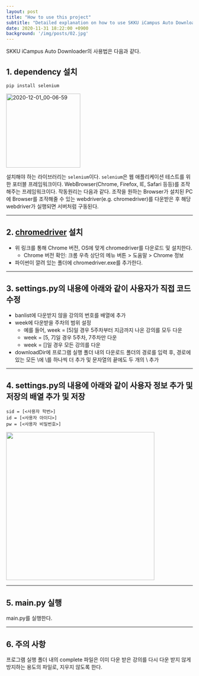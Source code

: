 ```yaml
---
layout: post
title: "How to use this project"
subtitle: "Detailed explanation on how to use SKKU iCampus Auto Downloader"
date: 2020-11-31 18:22:00 +0900
background: '/img/posts/02.jpg'
---
```


SKKU iCampus Auto Downloader의 사용법은 다음과 같다.


## 1. dependency 설치
    pip install selenium

<img width="200" alt="2020-12-01_00-06-59" src="https://user-images.githubusercontent.com/39164907/100626467-3218c980-3369-11eb-9c05-8e18a1546120.png">


설치해야 하는 라이브러리는 `selenium`이다. `selenium`은 웹 애플리케이션 테스트를 위한 포터블 프레임워크이다. WebBrowser(Chrome, Firefox, IE, Safari 등등)를 조작해주는 프레임워크이다. 작동원리는 다음과 같다. 조작을 원하는 Browser가 설치된 PC에 Browser를 조작해줄 수 있는 webdriver(e.g. chromedriver)를 다운받은 후 해당 webdriver가 실행되면 서버처럼 구동된다.

------------------------


## 2. [chromedriver](https://chromedriver.chromium.org/downloads) 설치
   - 위 링크를 통해 Chrome 버전, OS에 맞게 chromedriver를 다운로드 및 설치한다.
     - Chrome 버전 확인: 크롬 우측 상단의 메뉴 버튼 > 도움말 > Chrome 정보
   - 파이썬이 깔려 있는 폴더에 chromedriver.exe를 추가한다.

------------------------   

## 3. settings.py의 내용에 아래와 같이 사용자가 직접 코드 수정
   - banlist에 다운받지 않을 강의의 번호를 배열에 추가
   - week에 다운받을 주차의 범위 설정
     - 예를 들어, week = [5]일 경우 5주차부터 지금까지 나온 강의를 모두 다운
     - week = [5, 7]일 경우 5주차, 7주차만 다운
     - week = []일 경우 모든 강의를 다운
   - downloadDir에 프로그램 실행 폴더 내의 다운로드 폴더의 경로를 입력 후, 경로에 있는 모든 \에 \를 하나씩 더 추가 및 문자열의 끝에도 두 개의 \ 추가
    
------------------------

## 4. settings.py의 내용에 아래와 같이 사용자 정보 추가 및 저장의 배열 추가 및 저장  
    sid = [<사용자 학번>]
    id = [<사용자 아이디>]
    pw = [<사용자 비밀번호>]
    
<img width="400" src="https://user-images.githubusercontent.com/72960359/101342967-a3570000-38c6-11eb-97d4-1d59c77319e9.png">

------------------------

## 5. main.py 실행

main.py를 실행한다.

------------------------

## 6. 주의 사항

프로그램 실행 폴더 내의 complete 파일은 이미 다운 받은 강의를 다시 다운 받지 않게 방지하는 용도의 파일로, 지우지 않도록 한다.
